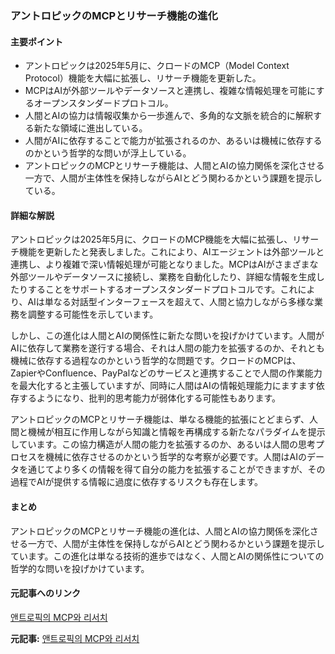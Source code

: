 ### アントロピックのMCPとリサーチ機能の進化

#### 主要ポイント
- アントロピックは2025年5月に、クロードのMCP（Model Context Protocol）機能を大幅に拡張し、リサーチ機能を更新した。
- MCPはAIが外部ツールやデータソースと連携し、複雑な情報処理を可能にするオープンスタンダードプロトコル。
- 人間とAIの協力は情報収集から一歩進んで、多角的な文脈を統合的に解釈する新たな領域に進出している。
- 人間がAIに依存することで能力が拡張されるのか、あるいは機械に依存するのかという哲学的な問いが浮上している。
- アントロピックのMCPとリサーチ機能は、人間とAIの協力関係を深化させる一方で、人間が主体性を保持しながらAIとどう関わるかという課題を提示している。

#### 詳細な解説

アントロピックは2025年5月に、クロードのMCP機能を大幅に拡張し、リサーチ機能を更新したと発表しました。これにより、AIエージェントは外部ツールと連携し、より複雑で深い情報処理が可能となりました。MCPはAIがさまざまな外部ツールやデータソースに接続し、業務を自動化したり、詳細な情報を生成したりすることをサポートするオープンスタンダードプロトコルです。これにより、AIは単なる対話型インターフェースを超えて、人間と協力しながら多様な業務を調整する可能性を示しています。

しかし、この進化は人間とAIの関係性に新たな問いを投げかけています。人間がAIに依存して業務を遂行する場合、それは人間の能力を拡張するのか、それとも機械に依存する過程なのかという哲学的な問題です。クロードのMCPは、ZapierやConfluence、PayPalなどのサービスと連携することで人間の作業能力を最大化すると主張していますが、同時に人間はAIの情報処理能力にますます依存するようになり、批判的思考能力が弱体化する可能性もあります。

アントロピックのMCPとリサーチ機能は、単なる機能的拡張にとどまらず、人間と機械が相互に作用しながら知識と情報を再構成する新たなパラダイムを提示しています。この協力構造が人間の能力を拡張するのか、あるいは人間の思考プロセスを機械に依存させるのかという哲学的な考察が必要です。人間はAIのデータを通じてより多くの情報を得て自分の能力を拡張することができますが、その過程でAIが提供する情報に過度に依存するリスクも存在します。

#### まとめ

アントロピックのMCPとリサーチ機能の進化は、人間とAIの協力関係を深化させる一方で、人間が主体性を保持しながらAIとどう関わるかという課題を提示しています。この進化は単なる技術的進歩ではなく、人間とAIの関係性についての哲学的な問いを投げかけています。

#### 元記事へのリンク
[앤트로픽의 MCP와 리서치](リンク先のURL)

**元記事:** [앤트로픽의 MCP와 리서치](https://brunch.co.kr/@aichaemun/190)